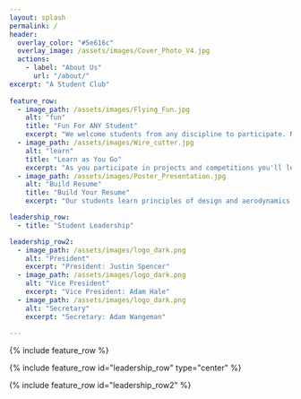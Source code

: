 ```yaml
---
layout: splash
permalink: /
header:
  overlay_color: "#5e616c"
  overlay_image: /assets/images/Cover_Photo_V4.jpg
  actions:
    - label: "About Us"
      url: "/about/"
excerpt: "A Student Club"  
  
feature_row:
  - image_path: /assets/images/Flying_Fun.jpg
    alt: "fun"
    title: "Fun For ANY Student"
    excerpt: "We welcome students from any discipline to participate. No experience is required to get started in the Aeronautics Club."
  - image_path: /assets/images/Wire_cutter.jpg
    alt: "learn"
    title: "Learn as You Go"
    excerpt: "As you participate in projects and competitions you'll learn the skills you need to design, build, and fly your own aircraft."
  - image_path: /assets/images/Poster_Presentation.jpg
    alt: "Build Resume"
    title: "Build Your Resume"
    excerpt: "Our students learn principles of design and aerodynamics to compete in the public arena and prepare to become leaders in the aersopace industry."

leadership_row:
  - title: "Student Leadership"

leadership_row2:
  - image_path: /assets/images/logo_dark.png
    alt: "President"
    excerpt: "President: Justin Spencer"
  - image_path: /assets/images/logo_dark.png
    alt: "Vice President"
    excerpt: "Vice President: Adam Hale"
  - image_path: /assets/images/logo_dark.png
    alt: "Secretary"
    excerpt: "Secretary: Adam Wangeman"
    
---
```


{% include feature_row %}

{% include feature_row id="leadership_row" type="center" %}

(% include feature_row id="leadership_row2" %}
